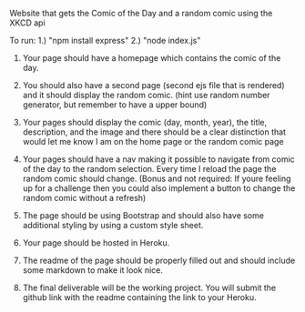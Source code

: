 Website that gets the Comic of the Day and a random comic using the XKCD api

To run:
1.) "npm install express"
2.) "node index.js"

1. Your page should have a homepage which
contains the comic of the day.

2. You should also have a second page 
(second ejs file that is rendered) and it should display the random comic. 
(hint use random number generator, but remember to have a upper bound)

3. Your pages should display the comic 
(day, month, year), the title, description, and the image 
and there should be a clear distinction that would let me know 
I am on the home page or the random comic page

4. Your pages should have a nav making it 
possible to navigate from comic of the day to the random selection. 
Every time I reload the page the random comic should change. (Bonus and not required: 
If youre feeling up for a challenge then you could also implement a button to change the random comic without a refresh)

5. The page should be using Bootstrap and 
should also have some additional styling by using a custom style sheet. 

6. Your page should be hosted in Heroku.

7. The readme of the page should be properly filled 
out and should include some markdown to make it look nice.

8. The final deliverable will be the working project. 
You will submit the github link with the readme containing the link to your Heroku.
